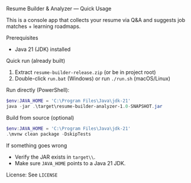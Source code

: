 Resume Builder & Analyzer — Quick Usage

This is a console app that collects your resume via Q&A and suggests job matches + learning roadmaps.

Prerequisites
- Java 21 (JDK) installed

Quick run (already built)
1. Extract `resume-builder-release.zip` (or be in project root)
2. Double-click `run.bat` (Windows) or run `./run.sh` (macOS/Linux)

Run directly (PowerShell):
```powershell
$env:JAVA_HOME = 'C:\Program Files\Java\jdk-21'
java -jar .\target\resume-builder-analyzer-1.0-SNAPSHOT.jar
```

Build from source (optional)
```powershell
$env:JAVA_HOME = 'C:\Program Files\Java\jdk-21'
.\mvnw clean package -DskipTests
```

If something goes wrong
- Verify the JAR exists in `target\\`.
- Make sure `JAVA_HOME` points to a Java 21 JDK.

License: See `LICENSE`
